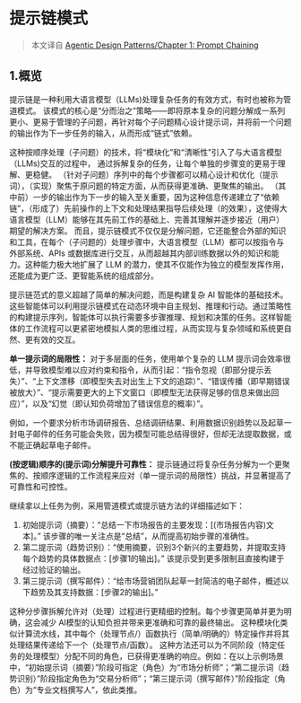 # 提示链模式
> 本文译自 [Agentic Design Patterns/Chapter 1: Prompt Chaining](https://github.com/wangwii/Agentic-Design-Patterns/blob/main/01-Part_One/Chapter_1-Prompt_Chaining-1flxKGrbnF2g8yh3F-oVD5Xx7ZumId56HbFpIiPdkqLI.md)

## 1.概览
提示链是一种利用大语言模型（LLMs)处理复杂任务的有效方式，有时也被称为管道模式。
该模式的核心是“分而治之”策略——即将原本复杂的问题分解成一系列更小、更易于管理的子问题，再针对每个子问题精心设计提示词，并将前一个问题的输出作为下一步任务的输入，从而形成“链式”依赖。

这种按顺序处理（子问题）的技术，将“模块化”和“清晰性”引入了与大语言模型（LLMs)交互的过程中， 通过拆解复杂的任务，让每个单独的步骤变的更易于理解、更稳健。
（针对子问题）序列中的每个步骤都可以精心设计和优化（提示词），（实现）聚焦于原问题的特定方面，从而获得更准确、更聚焦的输出。
（其中前）一步的输出作为下一步的输入至关重要，因为这种信息传递建立了“依赖链”，（形成了）先前操作的上下文和处理结果指导后续处理（的效果），这使得大语言模型（LLM）能够在其先前工作的基础上、完善其理解并逐步接近（用户）期望的解决方案。
而且，提示链模式不仅仅是分解问题，它还能整合外部的知识和工具，在每个（子问题的）处理步骤中，大语言模型（LLM）都可以按指令与外部系统、APIs 或数据库进行交互，从而超越其内部训练数据以外的知识和能力。这种能力极大地扩展了 LLM 的潜力，使其不仅能作为独立的模型发挥作用，还能成为更广泛、更智能系统的组成部分。

提示链范式的意义超越了简单的解决问题，而是构建复杂 AI 智能体的基础技术。这些智能体可以利用提示链模式在动态环境中自主规划、推理和行动。通过策略性的构建提示序列，智能体可以执行需要多步骤推理、规划和决策的任务。这样智能体的工作流程可以更紧密地模拟人类的思维过程，从而实现与复杂领域和系统更自然、更有效的交互。

**单一提示词的局限性：** 对于多层面的任务，使用单个复杂的 LLM 提示词会效率很低，并导致模型难以应对约束和指令，从而引起：“指令忽视（即部分提示丢失）”、“上下文漂移（即模型失去对出生上下文的追踪）”、“错误传播（即早期错误被放大）”、“提示需要更大的上下文窗口（即模型无法获得足够的信息来做出回应）”，以及“幻觉（即认知负荷增加了错误信息的概率）”。


例如，一个要求分析市场调研报告、总结调研结果、利用数据识别趋势以及起草一封电子邮件的任务可能会失败，因为模型可能总结得很好，但却无法提取数据，或不能正确起草电子邮件。


**(按逻辑)顺序的(提示词)分解提升可靠性：** 提示链通过将复杂任务分解为一个更聚焦的、按顺序逻辑的工作流程来应对（单一提示词的局限性）挑战，并显著提高了可靠性和可控性。

继续拿以上任务为例，采用管道模式或提示链方法的详细描述如下：
1. 初始提示词（摘要）：“总结一下市场报告的主要发现：[(市场报告内容)文本]。” 该步骤的唯一关注点是“总结”，从而提高初始步骤的准确性。
2. 第二提示词（趋势识别）：“使用摘要，识别3个新兴的主要趋势，并提取支持每个趋势的具体数据点：[步骤1的输出]。” 该提示受到更多限制且直接构建于经过验证的输出。
3. 第三提示词（撰写邮件）：“给市场营销团队起草一封简洁的电子邮件，概述以下趋势及其支持数据：[步骤2的输出]。” 

这种分步骤拆解允许对（处理）过程进行更精细的控制。每个步骤更简单并更为明确，这会减少 AI模型的认知负担并带来更准确和可靠的最终输出。
这种模块化类似计算流水线，其中每个（处理节点/）函数执行（简单/明确的）特定操作并将其处理结果传递给下一个（处理节点/函数）。
这种方法还可以为不同阶段（特定任务的处理模型）分配不同的角色，已获得更准确的响应。例如：在以上示例场景中，“初始提示词（摘要）”阶段可指定（角色）为“市场分析师”；“第二提示词（趋势识别）”阶段指定角色为“交易分析师”；“第三提示词（撰写邮件）”阶段指定（角色）为“专业文档撰写人”，依此类推。
